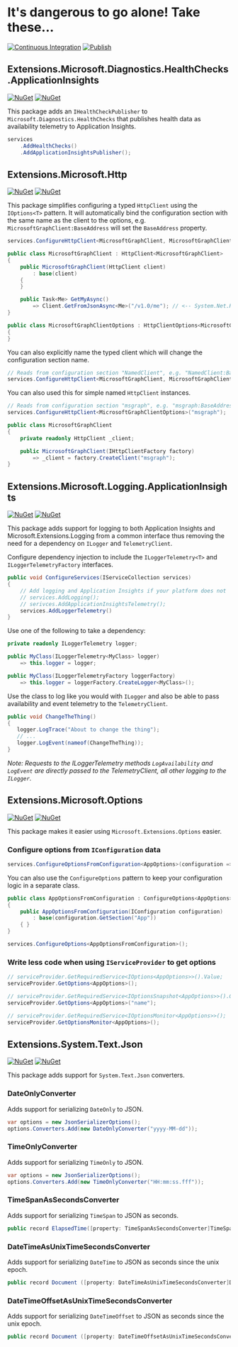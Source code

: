 # It's dangerous to go alone! Take these...

[![Continuous Integration](https://github.com/smokedlinq/dotnet-extensions/actions/workflows/ci.yml/badge.svg)](https://github.com/smokedlinq/dotnet-extensions/actions/workflows/ci.yml)
[![Publish](https://github.com/smokedlinq/dotnet-extensions/actions/workflows/publish.yml/badge.svg)](https://github.com/smokedlinq/dotnet-extensions/actions/workflows/publish.yml)

## Extensions.Microsoft.Diagnostics.HealthChecks.ApplicationInsights

[![NuGet](https://img.shields.io/nuget/dt/Extensions.Microsoft.Diagnostics.HealthChecks.ApplicationInsights.svg)](https://www.nuget.org/packages/Extensions.Microsoft.Diagnostics.HealthChecks.ApplicationInsights)
[![NuGet](https://img.shields.io/nuget/vpre/Extensions.Microsoft.Diagnostics.HealthChecks.ApplicationInsights.svg)](https://www.nuget.org/packages/Extensions.Microsoft.Diagnostics.HealthChecks.ApplicationInsights)

This package adds an `IHealthCheckPublisher` to `Microsoft.Diagnostics.HealthChecks` that publishes health data as availability telemetry to Application Insights.

```csharp
services
    .AddHealthChecks()
    .AddApplicationInsightsPublisher();
```

## Extensions.Microsoft.Http

[![NuGet](https://img.shields.io/nuget/dt/Extensions.Microsoft.Http.svg)](https://www.nuget.org/packages/Extensions.Microsoft.Http)
[![NuGet](https://img.shields.io/nuget/vpre/Extensions.Microsoft.Http.svg)](https://www.nuget.org/packages/Extensions.Microsoft.Http)

This package simplifies configuring a typed `HttpClient` using the `IOptions<T>` pattern. It will automatically bind the configuration section with the same name as the client to the options, e.g. `MicrosoftGraphClient:BaseAddress` will set the `BaseAddress` property.

```csharp
services.ConfigureHttpClient<MicrosoftGraphClient, MicrosoftGraphClientOptions>();

public class MicrosoftGraphClient : HttpClient<MicrosoftGraphClient>
{
    public MicrosoftGraphClient(HttpClient client)
        : base(client)
    {
    }

    public Task<Me> GetMyAsync()
        => Client.GetFromJsonAsync<Me>("/v1.0/me"); // <-- System.Net.Http.Json package for HttpClient extensions
}

public class MicrosoftGraphClientOptions : HttpClientOptions<MicrosoftGraphClient>
{
}
```

You can also explicitly name the typed client which will change the configuration section name.

```csharp
// Reads from configuration section "NamedClient", e.g. "NamedClient:BaseAddress"
services.ConfigureHttpClient<MicrosoftGraphClient, MicrosoftGraphClientOptions>("NamedClient");
```

You can also used this for simple named `HttpClient` instances.

```csharp
// Reads from configuration section "msgraph", e.g. "msgraph:BaseAddress"
services.ConfigureHttpClient<MicrosoftGraphClientOptions>("msgraph");

public class MicrosoftGraphClient
{
    private readonly HttpClient _client;

    public MicrosoftGraphClient(IHttpClientFactory factory)
        => _client = factory.CreateClient("msgraph");
}
```

## Extensions.Microsoft.Logging.ApplicationInsights

[![NuGet](https://img.shields.io/nuget/dt/Extensions.Microsoft.Logging.ApplicationInsights.svg)](https://www.nuget.org/packages/Extensions.Microsoft.Logging.ApplicationInsights)
[![NuGet](https://img.shields.io/nuget/vpre/Extensions.Microsoft.Logging.ApplicationInsights.svg)](https://www.nuget.org/packages/Extensions.Microsoft.Logging.ApplicationInsights)

This package adds support for logging to both Application Insights and Microsoft.Extensions.Logging from a common interface thus removing the need for a dependency on `ILogger` and `TelemetryClient`.

Configure dependency injection to include the `ILoggerTelemetry<T>` and `ILoggerTelemetryFactory` interfaces.

```csharp
public void ConfigureServices(IServiceCollection services)
{
    // Add logging and Application Insights if your platform does not
    // services.AddLogging();
    // serivces.AddApplicationInsightsTelemetry();
    services.AddLoggerTelemetry()
}
```

Use one of the following to take a dependency:

```csharp
private readonly ILoggerTelemetry logger;

public MyClass(ILoggerTelemetry<MyClass> logger)
    => this.logger = logger;

public MyClass(ILoggerTelemetryFactory loggerFactory)
    => this.logger = loggerFactory.CreateLogger<MyClass>();
```

Use the class to log like you would with `ILogger` and also be able to pass availability and event telemetry to the `TelemetryClient`.

```csharp
public void ChangeTheThing()
{
   logger.LogTrace("About to change the thing");
   // ...
   logger.LogEvent(nameof(ChangeTheThing));
}
```

*Note: Requests to the ILoggerTelemetry methods `LogAvailability` and `LogEvent` are directly passed to the TelemetryClient, all other logging to the `ILogger`.*

## Extensions.Microsoft.Options

[![NuGet](https://img.shields.io/nuget/dt/Extensions.Microsoft.Options.svg)](https://www.nuget.org/packages/Extensions.Microsoft.Options)
[![NuGet](https://img.shields.io/nuget/vpre/Extensions.Microsoft.Options.svg)](https://www.nuget.org/packages/Extensions.Microsoft.Options)

This package makes it easier using `Microsoft.Extensions.Options` easier.

### Configure options from `IConfiguration` data

```csharp
services.ConfigureOptionsFromConfiguration<AppOptions>(configuration => configuration.GetSection("App"));
```

You can also use the `ConfigureOptions` pattern to keep your configuration logic in a separate class.

```csharp
public class AppOptionsFromConfiguration : ConfigureOptions<AppOptions>.FromConfiguration
{
    public AppOptionsFromConfiguration(IConfiguration configuration)
        : base(configuration.GetSection("App"))
    { }
}

services.ConfigureOptions<AppOptionsFromConfiguration>();
```

### Write less code when using `IServiceProvider` to get options

```csharp
// serviceProvider.GetRequiredService<IOptions<AppOptions>>().Value;
serviceProvider.GetOptions<AppOptions>();

// serviceProvider.GetRequiredService<IOptionsSnapshot<AppOptions>>().Get("name");
serviceProvider.GetOptions<AppOptions>("name");

// serviceProvider.GetRequiredService<IOptionsMonitor<AppOptions>>();
serviceProvider.GetOptionsMonitor<AppOptions>();
```

## Extensions.System.Text.Json

[![NuGet](https://img.shields.io/nuget/dt/Extensions.Microsoft.Options.svg)](https://www.nuget.org/packages/Extensions.Microsoft.Options)
[![NuGet](https://img.shields.io/nuget/vpre/Extensions.Microsoft.Options.svg)](https://www.nuget.org/packages/Extensions.Microsoft.Options)

This package adds support for `System.Text.Json` converters.

### DateOnlyConverter

Adds support for serializing `DateOnly` to JSON.

```csharp
var options = new JsonSerializerOptions();
options.Converters.Add(new DateOnlyConverter("yyyy-MM-dd"));
```

### TimeOnlyConverter

Adds support for serializing `TimeOnly` to JSON.

```csharp
var options = new JsonSerializerOptions();
options.Converters.Add(new TimeOnlyConverter("HH:mm:ss.fff"));
```

### TimeSpanAsSecondsConverter

Adds support for serializing `TimeSpan` to JSON as seconds.

```csharp
public record ElapsedTime([property: TimeSpanAsSecondsConverter]TimeSpan Elapsed);
```

### DateTimeAsUnixTimeSecondsConverter

Adds support for serializing `DateTime` to JSON as seconds since the unix epoch.

```csharp
public record Document ([property: DateTimeAsUnixTimeSecondsConverter]DateTime Timestamp);
```

### DateTimeOffsetAsUnixTimeSecondsConverter

Adds support for serializing `DateTimeOffset` to JSON as seconds since the unix epoch.

```csharp
public record Document ([property: DateTimeOffsetAsUnixTimeSecondsConverter]DateTimeOffset Timestamp);
```
